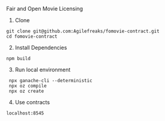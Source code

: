 Fair and Open Movie Licensing

1. Clone

```
git clone git@github.com:Agilefreaks/fomovie-contract.git
cd fomovie-contract
```

2. Install Dependencies

```
npm build
```

3. Run local environment

```
 npx ganache-cli --deterministic
 npx oz compile
 npx oz create
```

4. Use contracts

```
localhost:8545
```
